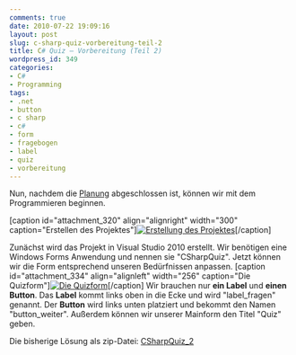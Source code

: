```yaml
---
comments: true
date: 2010-07-22 19:09:16
layout: post
slug: c-sharp-quiz-vorbereitung-teil-2
title: C# Quiz – Vorbereitung (Teil 2)
wordpress_id: 349
categories:
- C#
- Programming
tags:
- .net
- button
- c sharp
- c#
- form
- fragebogen
- label
- quiz
- vorbereitung
---
```


Nun, nachdem die [Planung](http://blog.phansch.de/2010/07/c-sharp-quiz-planung-teil-1/) abgeschlossen ist, können wir mit dem Programmieren beginnen.

[caption id="attachment_320" align="alignright" width="300" caption="Erstellen des Projektes"][![Erstellung des Projektes](http://wpimages.phansch.de/2010/06/csharp_quiz1-300x207.png)](http://wpimages.phansch.de/2010/06/csharp_quiz1.png)[/caption]

Zunächst wird das Projekt in Visual Studio 2010 erstellt. Wir benötigen eine Windows Forms Anwendung und nennen sie "CSharpQuiz". Jetzt können wir die Form entsprechend unseren Bedürfnissen anpassen.
[caption id="attachment_334" align="alignleft" width="256" caption="Die Quizform"][![Die Quizform](http://wpimages.phansch.de/2010/06/csharp_quiz2-256x300.png)](http://wpimages.phansch.de/2010/06/csharp_quiz2.png)[/caption]
Wir brauchen nur **ein Label** und **einen Button**. Das **Label** kommt links oben in die Ecke und wird "label_fragen" genannt.
Der **Button** wird links unten platziert und bekommt den Namen "button_weiter". Außerdem können wir unserer Mainform den Titel "Quiz" geben.

Die bisherige Lösung als zip-Datei: [CSharpQuiz_2](http://wpimages.phansch.de/2010/06/CSharpQuiz_2.zip)
